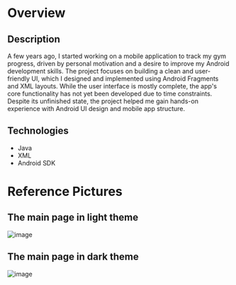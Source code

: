 # Overview
## Description
A few years ago, I started working on a mobile application to track my gym progress, driven by personal motivation and a desire to improve my Android development skills. The project focuses on building a clean and user-friendly UI, which I designed and implemented using Android Fragments and XML layouts. While the user interface is mostly complete, the app's core functionality has not yet been developed due to time constraints. Despite its unfinished state, the project helped me gain hands-on experience with Android UI design and mobile app structure.
## Technologies
- Java
- XML
- Android SDK

# Reference Pictures
##  <b>The main page in light theme</b>
![image](https://github.com/user-attachments/assets/502c5eb5-3869-4a24-8738-a70c93b3a1d1)

##  <b>The main page in dark theme</b>
![image](https://github.com/user-attachments/assets/5047aafe-c11d-4504-b837-7a7e3f797e14)
